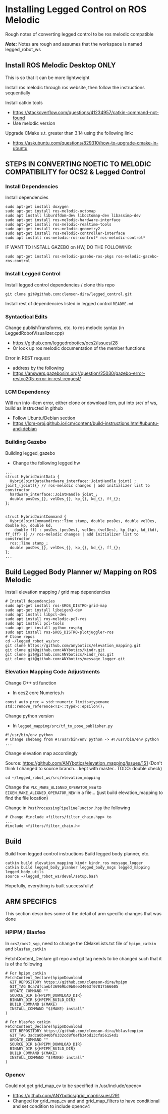 # Installing Legged Control on ROS Melodic
Rough notes of converting legged control to be ros melodic compatible

***Note:*** Notes are rough and assumes that the workspace is named legged_robot_ws


## Install ROS Melodic Desktop ONLY
This is so that it can be more lightweight

Install ros melodic through ros website, then follow the instructions sequentially

Install catkin tools
- https://stackoverflow.com/questions/41234957/catkin-command-not-found
- Use melodic version

Upgrade CMake s.t. greater than 3.14 using the following link:
- https://askubuntu.com/questions/829310/how-to-upgrade-cmake-in-ubuntu




## STEPS IN CONVERTING NOETIC TO MELODIC COMPATIBILITY for OCS2 & Legged Control
### Install Dependencies
Install dependencies
```
sudo apt-get install doxygen
sudo apt-get install ros-melodic-octomap
sudo apt install liburdfdom-dev liboctomap-dev libassimp-dev
sudo apt-get install ros-melodic-hardware-interface
sudo apt-get install ros-melodic-realtime-tools
sudo apt-get install ros-melodic-geometry2
sudo apt-get install ros-melodic-controller-interface
sudo apt install ros-melodic-ros-control* ros-melodic-control*
```
IF WANT TO INSTALL GAZEBO on HW, DO THE FOLLOWING:
```
sudo apt-get install ros-melodic-gazebo-ros-pkgs ros-melodic-gazebo-ros-control
```

### Install Legged Control
Install legged control dependencies / clone this repo
```
git clone git@github.com:clemson-dira/legged_control.git
```
Install rest of dependencies listed in legged control `README.md`

### Syntactical Edits
Change publishTransforms, etc. to ros melodic syntax (in LeggedRobotVisualizer.cpp)
- https://github.com/leggedrobotics/ocs2/issues/28
- Or look up ros melodic documentation of the member functions

Error in REST request
- address by the following
- https://answers.gazebosim.org//question/25030/gazebo-error-restcc205-error-in-rest-request/

### LCM Dependency
Will run into -llcm error, either clone or download lcm, put into src/ of ws, build as instructed in github
- Follow Ubuntu/Debian section
- https://lcm-proj.github.io/lcm/content/build-instructions.html#ubuntu-and-debian

### Building Gazebo 
Building legged_gazebo
- Change the following legged hw
```
...
struct HybridJointData {
  HybridJointData(hardware_interface::JointHandle joint) : joint_(joint){} // ros-melodic changes | add initializer list to constructor
  hardware_interface::JointHandle joint_;
  double posDes_{}, velDes_{}, kp_{}, kd_{}, ff_{};
};


struct HybridJointCommand {
  HybridJointCommand(ros::Time stamp, double posDes, double velDes, double kp, double kd, 
    double ff) : posDes_(posDes), velDes_(velDes), kp_(kp), kd_(kd), ff_(ff) {} // ros-melodic changes | add initializer list to constructor
  ros::Time stamp_;
  double posDes_{}, velDes_{}, kp_{}, kd_{}, ff_{};
};
...
```

## Build Legged Body Planner w/ Mapping on ROS Melodic
Install elevation mapping / grid map dependencies

```
# Install dependencies
sudo apt-get install ros-$ROS_DISTRO-grid-map
sudo apt-get install libeigen3-dev
sudo apt install libpcl-dev
sudo apt install ros-melodic-pcl-ros
sudo apt install pcl-tools
sudo apt-get install python-rospkg
sudo apt install ros-$ROS_DISTRO-plotjuggler-ros
# Clone repos
cd ~/legged_robot_ws/src
git clone https://github.com/anybotics/elevation_mapping.git
git clone git@github.com:ANYbotics/kindr.git
git clone git@github.com:ANYbotics/kindr_ros.git
git clone git@github.com:ANYbotics/message_logger.git
```
### Elevation Mapping Code Adjustments
Change C++ stl function
- In ocs2 core Numerics.h
```
const auto prec = std::numeric_limits<typename std::remove_reference<T1>::type>::epsilon();
```
Change python version
- In `legged_mapping/src/tf_to_pose_publisher.py`
```
#!/usr/bin/env python
# Change shebang from #!/usr/bin/env python -> #!/usr/bin/env python
...
```

Change elevation map accordingly

Source: https://github.com/ANYbotics/elevation_mapping/issues/151 (Don't think I changed to source branch... kept with master.. TODO: double check)

```
cd ~/legged_robot_ws/src/elevation_mapping
```
Change the `PLC_MAKE_ALIGNED_OPERATOR_NEW` to `EIGEN_MAKE_ALIGNED_OPERATOR_NEW` in a file... (just build elevation_mapping to find the file location)

Change in `PostProcessingPipelineFunctor.hpp` the following
```
# Change #include <filters/filter_chain.hpp> to
...
#include <filters/filter_chain.h>
```

## Build
Build from legged control instructions
Build legged body planner, etc.
```
catkin build elevation_mapping kindr kindr_ros message_logger
catkin build legged_body_planner legged_body_msgs legged_mapping legged_body_utils
source ~/legged_robot_ws/devel/setup.bash
```
Hopefully, everything is built successfully!

## ARM SPECIFICS
This section describes some of the detail of arm specific changes that was done

### HPIPM / Blasfeo
In `ocs2/ocs2_sqp`, need to change the CMakeLists.txt file of `hpipm_catkin` and `blasfeo_catkin`

FetchContent_Declare git repo and git tag needs to be changed such that it is of the following
```
# For hpipm_catkin
FetchContent_Declare(hpipmDownload
  GIT_REPOSITORY https://github.com/clemson-dira/hpipm
  GIT_TAG 0ca7dfcaebf36969bd9b0ee34063f07817566605
  UPDATE_COMMAND ""
  SOURCE_DIR ${HPIPM_DOWNLOAD_DIR}
  BINARY_DIR ${HPIPM_BUILD_DIR}
  BUILD_COMMAND $(MAKE)
  INSTALL_COMMAND "$(MAKE) install"
)
```

```
# For blasfeo_catkin
FetchContent_Declare(hpipmDownload
  GIT_REPOSITORY https://github.com/clemson-dira/hblasfeopipm
  GIT_TAG 3adca0b940bf8332cd8f0efb34bd13cfa56154d1
  UPDATE_COMMAND ""
  SOURCE_DIR ${HPIPM_DOWNLOAD_DIR}
  BINARY_DIR ${HPIPM_BUILD_DIR}
  BUILD_COMMAND $(MAKE)
  INSTALL_COMMAND "$(MAKE) install"
)
```

### Opencv
Could  not get grid_map_cv to be specified in /usr/include/opencv
- https://github.com/ANYbotics/grid_map/issues/291
- Changed for grid_map_cv and and grid_map_filters to have conditional and set condition to include opencv4



